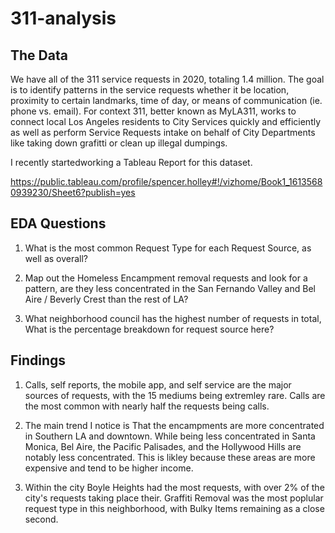 # 311-analysis

## The Data
We have all of the 311 service requests in 2020, totaling 1.4 million. The goal is to identify patterns in the service requests whether it be location, proximity to certain landmarks, time of day, or means of communication (ie. phone vs. email). For context 311, better known as MyLA311, works to connect local Los Angeles residents to City Services quickly and efficiently as well as perform Service Requests intake on behalf of City Departments like taking down grafitti or clean up illegal dumpings. 

I recently startedworking a Tableau Report for this dataset.

https://public.tableau.com/profile/spencer.holley#!/vizhome/Book1_16135680939230/Sheet6?publish=yes

## EDA Questions

1. What is the most common Request Type for each Request Source, as well as overall?

2. Map out the Homeless Encampment removal requests and look for a pattern, are they less concentrated in the San Fernando Valley and Bel Aire / Beverly Crest than the rest of LA?

3. What neighborhood council has the highest number of requests in total, What is the percentage breakdown for request source here?


## Findings
1. Calls, self reports, the mobile app, and self service are the major sources of requests, with the 15 mediums being extremley rare. Calls are the most common with nearly half the requests being calls.

2. The main trend I notice is That the encampments are more concentrated in Southern LA and downtown. While being less concentrated in Santa Monica, Bel Aire, the Pacific Palisades, and the Hollywood Hills are notably less concentrated. This is likley because these areas are more expensive and tend to be higher income.

3. Within the city Boyle Heights had the most requests, with over 2% of the city's requests taking place their. Graffiti Removal was the most poplular request type in this neighborhood, with Bulky Items remaining as a close second.
